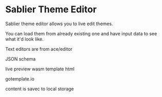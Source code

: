 # Sablier Theme Editor

Sablier theme editor allows you to live edit themes.

You can load them from already existing one and have input data to see what it'd look like.

Text editors are from ace/editor

JSON schema

live preview wasm template html

gotemplate.io

content is savec to local storage